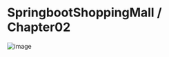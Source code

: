 # SpringbootShoppingMall / Chapter02

![image](https://user-images.githubusercontent.com/77163842/174023094-2d85a914-42cd-42ac-95b8-38b95990835e.png)
